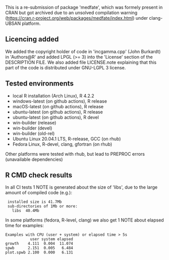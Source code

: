 This is a re-submission of package 'medfate', which was formely present in CRAN but got
archived due to an unsolved compilation warning (https://cran.r-project.org/web/packages/medfate/index.html) under clang-UBSAN platform. 

## Licencing added
We added the copyright holder of code in 'incgamma.cpp' (John Burkardt) in 'Authors@R' and added LPGL (>= 3) into the 'License' section of the DESCRIPTION FILE. We also added file LICENSE.note explaining that this part of the code is distributed under GNU-LGPL 3 license.

## Tested environments

* local R installation (Arch Linux), R 4.2.2
* windows-latest (on github actions), R release
* macOS-latest (on github actions), R release
* ubuntu-latest (on github actions), R release
* ubuntu-latest (on github actions), R devel
* win-builder (release)
* win-builder (devel)
* win-builder (old-rel)
* Ubuntu Linux 20.04.1 LTS, R-release, GCC (on rhub)
* Fedora Linux, R-devel, clang, gfortran (on rhub)

Other platforms were tested with rhub, but lead to PREPROC errors (unavailable dependencies)

## R CMD check results

In all CI tests 1 NOTE is generated about the size of 'libs', due to the large
amount of compiled code (e.g.):

     installed size is 41.7Mb
     sub-directories of 1Mb or more:
       libs  40.4Mb

In some platforms (fedora, R-level, clang) we also get 1 NOTE about elapsed time for examples:

    Examples with CPU (user + system) or elapsed time > 5s
               user system elapsed
    growth    4.111  0.004  11.074
    spwb      2.151  0.005   6.484
    plot.spwb 2.100  0.000   6.131
